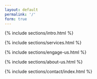 ```yaml
---
layout: default
permalink: '/'
form: true
---
```


{% include sections/intro.html %}
  
{% include sections/services.html %}

{% include sections/engage-us.html %}

{% include sections/about-us.html %}

{% include sections/contact/index.html %}